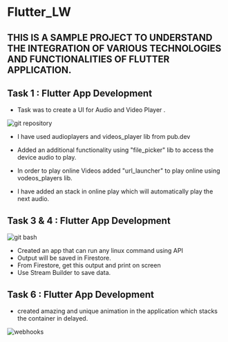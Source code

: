 # Flutter_LW

## THIS IS A SAMPLE PROJECT TO UNDERSTAND THE INTEGRATION OF VARIOUS TECHNOLOGIES AND FUNCTIONALITIES OF FLUTTER APPLICATION.

## Task 1 : Flutter App Development
 
 * Task was to create a UI for Audio and Video Player .
 
 ![git repository](./images/ENT.jpg)
 
 
 * I have used audioplayers and videos_player lib from pub.dev
 
 * Added an additional functionality using "file_picker" lib to access the device audio to play.
 
 * In order to play online Videos added "url_launcher" to play online using vodeos_players lib.
 
 * I have added an stack in online play which will automatically play the next audio.
 
 
## Task 3 & 4 : Flutter App Development 
 
  ![git bash](./images/1.png)
  
* Created an app that can run any linux command using API
* Output will be saved in Firestore. 
* From Firestore, get this output and print on screen
* Use Stream Builder to save data.


## Task 6 : Flutter App Development
 
 * created amazing and unique animation in the application which stacks the container in delayed.
 
![webhooks](./images/07.png)

